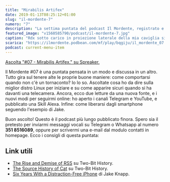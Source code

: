 ```yaml
---
title: "Mirabilis Artifex"
date: 2019-01-13T08:25:12+01:00
slug: "il-mordente-7"
numero: "7"
description: "La settima puntata del podcast Il Mordente, registrato e curato da Riccardo Palombo."
featured_image: "v1560585790/podcast/il-mordente-7.jpg"
caption: "Rdx sotto carico in proiezione laterale della mia caviglia sinistra. Tendinite fuck you!"
scarica: "https://ilmordente.podbean.com/mf/play/bqgiju/il_mordente_07.mp3"
podcast: current-menu-item
---
```



<a class="spreaker-player" href="https://www.spreaker.com/episode/16704641" data-resource="episode_id=16704641" data-width="100%" data-height="200px" data-theme="light" data-playlist="false" data-playlist-continuous="false" data-autoplay="false" data-live-autoplay="false" data-chapters-image="true" data-episode-image-position="right" data-hide-logo="false" data-hide-likes="false" data-hide-comments="false" data-hide-sharing="false" >Ascolta "#07 - Mirabilis Artifex." su Spreaker.</a>

Il Mordente #07 è una puntata pensata in un modo e discussa in un altro. Tutto gira sul tenere alte le proprie buone maniere: come comportarsi quando non c'è un tornaconto? Io lo so. Ascoltate cosa ho da dire sulla miglior distro Linux per iniziare e su come apparire sicuri quando si ha davanti una telecamera. Ancora, ecco due letture da una nuova fonte, e i nuovi modi per seguirmi online: ho aperto i canali Telegram e YouTube, e pubblicato una Skill Alexa. Infine: come liberarsi dagli smartphone seguendo l'esempio di Jake.

Buon ascolto! Questo è il podcast più lungo pubblicato finora. Spero sia il pretesto per inviarmi messaggi vocali su Telegram o Whatsapp al numero **351 8516089**, oppure per scrivermi una e-mail dal modulo contatti in homepage. Ecco i consigli di questa puntata:

## Link utili
<ul>
<li><a class="text-info" href="https://twobithistory.org/2018/12/18/rss.html" target="_blank" title="Vedi The Rise and Demise of RSS">The Rise and Demise of RSS</a> su Two-Bit History.</li>
<li><a class="text-info" href="https://twobithistory.org/2018/11/12/cat.html" target="_blank" title="Vedi The Source History of Cat">The Source History of Cat</a> su Two-Bit History.</li>
<li><a class="text-info" href="https://medium.com/s/story/six-years-with-a-distraction-free-iphone-8cf5eb4f97e3" target="_blank" title="Vedi Six Years With a Distraction-Free iPhone">Six Years With a Distraction-Free iPhone</a> di Jake Knapp.</li>
</ul>